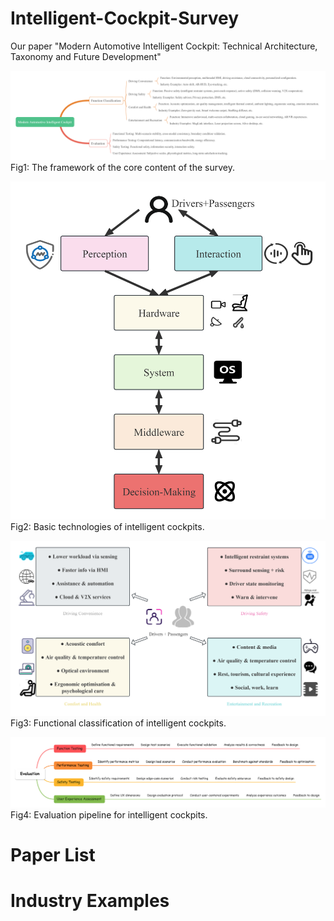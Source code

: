 # Intelligent-Cockpit-Survey
Our paper "Modern Automotive Intelligent Cockpit: Technical Architecture, Taxonomy and Future Development"

![](https://github.com/zjnhfut/Intelligent-Cockpit-Survey/blob/main/framework%20of%20the%20survey.png)
Fig1: The framework of the core content of the survey.

![](https://github.com/zjnhfut/Intelligent-Cockpit-Survey/blob/main/Basic%20Technological%20Components.png)
Fig2: Basic technologies of intelligent cockpits.

![](https://github.com/zjnhfut/Intelligent-Cockpit-Survey/blob/main/Functional%20classification.png)
Fig3: Functional classification of intelligent cockpits.

![](https://github.com/zjnhfut/Intelligent-Cockpit-Survey/blob/main/Evaluation.png)
Fig4: Evaluation pipeline for intelligent cockpits.

Paper List
=====

Industry Examples
=====
